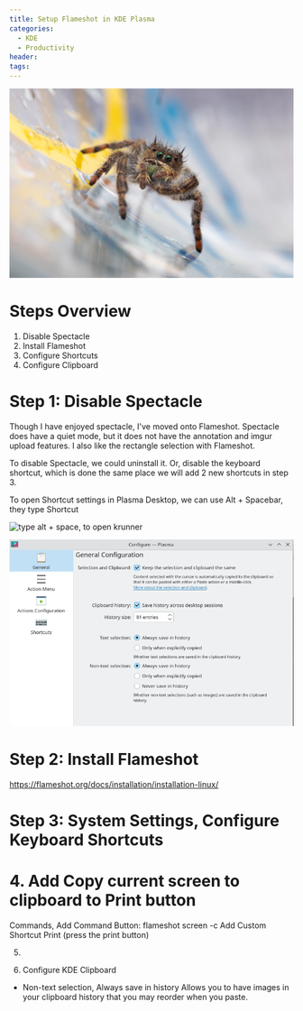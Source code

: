 ```yaml
---
title: Setup Flameshot in KDE Plasma
categories:
  - KDE
  - Productivity
header:
tags:
---
```

![Copy Copy Paste](/images/34_20200112Betancourtjumperonplastic4.jpg)

# Steps Overview

1. Disable Spectacle
2. Install Flameshot
3. Configure Shortcuts
4. Configure Clipboard

# Step 1: Disable Spectacle

Though I have enjoyed spectacle, I've moved onto Flameshot. Spectacle does have a quiet mode, but it does not have the annotation and imgur upload features. I also like the rectangle selection with Flameshot.

To disable Spectacle, we could uninstall it. Or, disable the keyboard shortcut, which is done the same place we will add 2 new shortcuts in step 3.

To open Shortcut settings in Plasma Desktop, we can use Alt + Spacebar, they type Shortcut

![  type alt + space, to open krunner ](https://i.imgur.com/clqm1Ub.png)

![ disable spectacle ](/images/shortcuts00.png)


# Step 2: Install Flameshot

https://flameshot.org/docs/installation/installation-linux/


# Step 3: System Settings, Configure Keyboard Shortcuts


# 4. Add Copy current screen to clipboard to Print button

 Commands, Add Command Button:
flameshot screen -c
Add Custom Shortcut
Print (press the print button)

5.

6. Configure KDE Clipboard
- Non-text selection, Always save in history
Allows you to have images in your clipboard history that you may
reorder when you paste.

